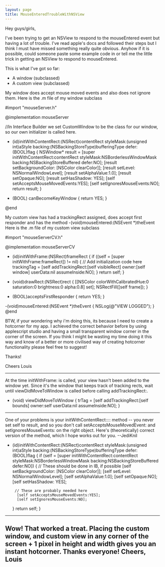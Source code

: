 ```yaml
---
layout: page
title: MouseEnteredTroubleWithNSView
---
```




Hey guys/girls,

I've been trying to get an NSView to respond to the mouseEntered event but having a lot of trouble. I've read apple's docs and followed their steps but I think I must have missed something really quite obvious. Anyhow if it is possible, could someone paste some example code in or tell me the little trick in getting an NSView to respond to mouseEntered.

This is what I've got so far:


* A window (subclassed)
* A custom view (subclassed)


My window does accept mouse moved events and also does not ignore them.
Here is the .m file of my window subclass

    
#import "mouseServer.h"

@implementation mouseServer

//In Interface Builder we set CustomWindow to be the class for our window, so our own initializer is called here.
- (id)initWithContentRect:(NSRect)contentRect styleMask:(unsigned int)aStyle backing:(NSBackingStoreType)bufferingType defer:(BOOL)flag {
    NSWindow* result = [super initWithContentRect:contentRect styleMask:NSBorderlessWindowMask backing:NSBackingStoreBuffered defer:NO];
    [result setBackgroundColor: [NSColor clearColor]];
    [result setLevel: NSNormalWindowLevel];
    [result setAlphaValue:1.0];
    [result setOpaque:NO];
    [result setHasShadow: YES];
  	[self setAcceptsMouseMovedEvents:YES];
	[self setIgnoresMouseEvents:NO];
	return result;
}

- (BOOL) canBecomeKeyWindow
{
    return YES;
}

@end


My custom view has had a trackingRect assigned, does accept first responder and has the method -(void)mouseEntered:(NSEvent *)theEvent
Here is the .m file of my custom view subclass

    
#import "mouseServerCV.h"

@implementation mouseServerCV

- (id)initWithFrame:(NSRect)frameRect
{
	if ((self = [super initWithFrame:frameRect]) != nil) {
		// Add initialization code here
	trackingTag = [self addTrackingRect:[self visibleRect] owner:[self window] userData:nil assumeInside:NO];
	}
	return self;
}

- (void)drawRect:(NSRect)rect
{
[[NSColor colorWithCalibratedHue:0 saturation:0 brightness:0 alpha:0.8] set];
NSRectFill([self frame]);
}

- (BOOL)acceptsFirstResponder
{
return YES;
}

-(void)mouseEntered:(NSEvent *)theEvent
{
NSLog(@"VIEW LOGGED");
}
@end


BTW, if your wondering why i'm doing this, its because I need to create a hotcorner for my app. I achieved the correct behavior before by using applescript studio and having a small transparent window corner in the corner of the screen. If you think I might be wasting my time doing it this way and know of a better or more civilised way of creating hotcorner functionality please feel free to suggest!

Thanks!

Cheers
Louis

----

At the time     initWithFrame: is called,  your view hasn't been added to the window yet. Since it's the window that keeps track of tracking rects, wait until     viewDidMoveToWindow is called before calling     addTrackingRect:.

     
- (void) viewDidMoveToWindow {
	trTag = [self addTrackingRect:[self bounds]
				owner:self
				userData:nil
				assumeInside:NO];
}
 
----
One of your problems is your     initWithContentRect:::: method -- you never set     self to     result, and so you don't call     setAcceptsMouseMovedEvent: and     setIgnoresMouseEvents: on the right object. Here's (theoretically) correct version of the method, which I hope works out for you. --JediKnil
    
- (id)initWithContentRect:(NSRect)contentRect styleMask:(unsigned int)aStyle backing:(NSBackingStoreType)bufferingType defer:(BOOL)flag {
    if (self = [super initWithContentRect:contentRect styleMask:NSBorderlessWindowMask backing:NSBackingStoreBuffered defer:NO]) {
        // These should be done in IB, if possible
        [self setBackgroundColor: [NSColor clearColor]];
        [self setLevel: NSNormalWindowLevel];
        [self setAlphaValue:1.0];
        [self setOpaque:NO];
        [self setHasShadow: YES];

       // These are probably needed here
        [self setAcceptsMouseMovedEvents:YES];
        [self setIgnoresMouseEvents:NO];
    }
    return self;
}
 
----
Wow! That worked a treat. Placing the custom window, and custom view in any corner of the screen + 1 pixel in height and width gives you an instant hotcorner.
Thanks everyone!
Cheers, Louis
----

